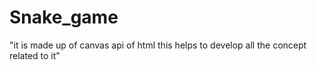 # Snake_game
"it is made up of canvas api of html this helps to develop all the concept related to it"
